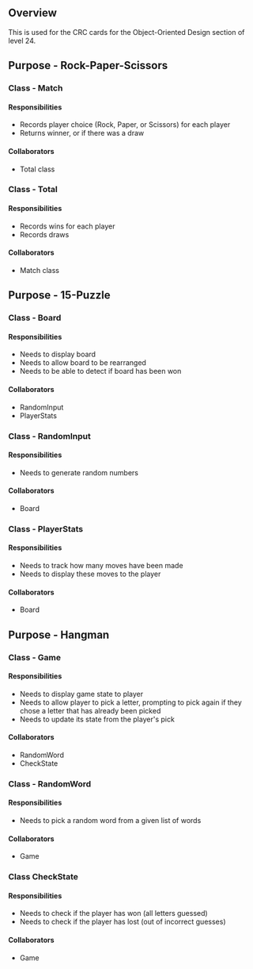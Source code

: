 ## Overview

This is used for the CRC cards for the Object-Oriented Design section of level 24.

## Purpose - Rock-Paper-Scissors
### Class - Match
#### Responsibilities
- Records player choice (Rock, Paper, or Scissors) for each player
- Returns winner, or if there was a draw
#### Collaborators
- Total class

### Class - Total
#### Responsibilities
- Records wins for each player
- Records draws
#### Collaborators
- Match class

## Purpose - 15-Puzzle
### Class - Board
#### Responsibilities
- Needs to display board
- Needs to allow board to be rearranged
- Needs to be able to detect if board has been won

#### Collaborators
- RandomInput
- PlayerStats

### Class - RandomInput
#### Responsibilities
- Needs to generate random numbers
#### Collaborators
- Board

### Class - PlayerStats
#### Responsibilities
- Needs to track how many moves have been made
- Needs to display these moves to the player
#### Collaborators
- Board

## Purpose - Hangman
### Class - Game
#### Responsibilities
- Needs to display game state to player
- Needs to allow player to pick a letter, prompting to pick again if they chose a letter that has already been picked
- Needs to update its state from the player's pick
#### Collaborators
- RandomWord
- CheckState

### Class - RandomWord
#### Responsibilities
- Needs to pick a random word from a given list of words
#### Collaborators
- Game

### Class CheckState
#### Responsibilities
- Needs to check if the player has won (all letters guessed)
- Needs to check if the player has lost (out of incorrect guesses)
#### Collaborators
- Game